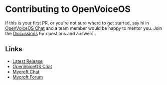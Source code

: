 # Contributing to OpenVoiceOS

If this is your first PR, or you're not sure where to get started,
say hi in [OpenVoiceOS Chat](https://matrix.to/#/!XFpdtmgyCoPDxOMPpH:matrix.org?via=matrix.org) and a team member would be happy to mentor you.
Join the [Discussions](https://github.com/OpenVoiceOS/OpenVoiceOS/discussions) for questions and answers.

## Links
* [Latest Release](https://github.com/OpenVoiceOS/ovos-core/releases)
* [OpenVoiceOS Chat](https://matrix.to/#/!XFpdtmgyCoPDxOMPpH:matrix.org?via=matrix.org)
* [Mycroft Chat](https://chat.mycroft.ai)
* [Mycroft Forum](https://community.mycroft.ai)
